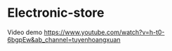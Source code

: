 # Electronic-store
Video demo
https://www.youtube.com/watch?v=h-t0-6bgpEw&ab_channel=tuyenhoangxuan
